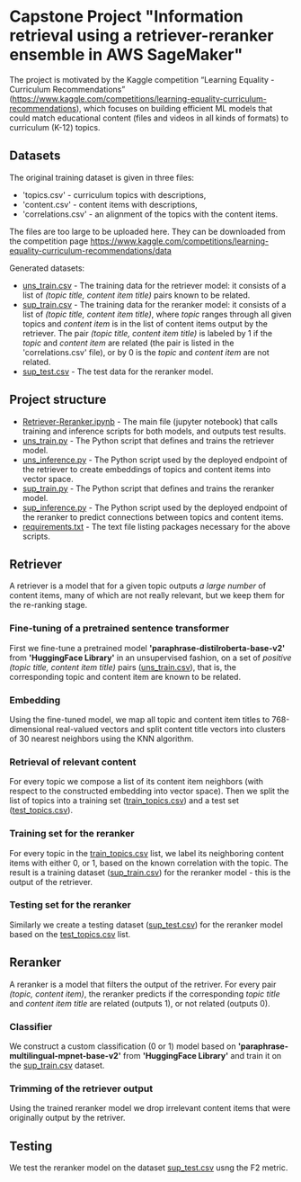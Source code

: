 # Capstone Project "Information retrieval using a retriever-reranker ensemble in AWS SageMaker"

The project is motivated by the Kaggle competition “Learning Equality - Curriculum Recommendations” (https://www.kaggle.com/competitions/learning-equality-curriculum-recommendations), which focuses on building efficient ML models that could match educational content (files and videos in all kinds of formats) to curriculum (K-12) topics.

## Datasets

The original training dataset is given in three files: 
 - 'topics.csv' - curriculum topics with descriptions,
- 'content.csv' - content items with descriptions,
- 'correlations.csv' - an alignment of the topics with the content items.

The files are too large to be uploaded here. They can be downloaded from the competition page https://www.kaggle.com/competitions/learning-equality-curriculum-recommendations/data

Generated datasets:
- [uns_train.csv](GeneratedData/uns_train.csv) - The training data for the retriever model: it consists of a list of *(topic title, content item title)* pairs known to be related.
- [sup_train.csv](GeneratedData/sup_train.csv) - The training data for the reranker model: it consists of a list of *(topic title, content item title)*, where *topic* ranges through all given topics and *content item* is in the list of content items output by the retriever. The pair *(topic title, content item title)* is labeled by 1 if the *topic* and *content item* are related (the pair is listed in the 'correlations.csv' file), or by 0 is the *topic* and *content item* are not related.
- [sup_test.csv](GeneratedData/sup_test.csv) - The test data for the reranker model.

## Project structure
- [Retriever-Reranker.ipynb](Retriever-Reranker.ipynb) - The main file (jupyter notebook) that calls training and inference scripts for both models, and outputs test results.
- [uns_train.py](uns_train.py) - The Python script that defines and trains the retriever model.
- [uns_inference.py](uns_inference.py) - The Python script used by the deployed endpoint of the retriever to create embeddings of topics and content items into vector space.
- [sup_train.py](sup_train.py) - The Python script that defines and trains the reranker model.
- [sup_inference.py](sup_inference.py) - The Python script used by the deployed endpoint of the reranker to predict connections between topics and content items.
- [requirements.txt](requirements.txt) - The text file listing packages necessary for the above scripts.

## Retriever

A retriever is a model that for a given topic outputs *a large number* of content items, many of which are not really relevant, but we keep them for the re-ranking stage.

### Fine-tuning of a pretrained sentence transformer

First we fine-tune a pretrained model **'paraphrase-distilroberta-base-v2'** from **'HuggingFace Library'** in an unsupervised fashion, on a set of *positive* *(topic title, content item title)* pairs ([uns_train.csv](GeneratedData/uns_train.csv)), that is, the corresponding topic and content item are known to be related.

### Embedding

Using the fine-tuned model, we map all topic and content item titles to 768-dimensional real-valued vectors and split content title vectors into clusters of 30 nearest neighbors using the KNN algorithm.

### Retrieval of relevant content

For every topic we compose a list of its content item neighbors (with respect to the constructed embedding into vector space). Then we split the list of topics into a training set ([train_topics.csv](GeneratedData/train_topics.csv)) and a test set ([test_topics.csv](GeneratedData/test_topics.csv)).

### Training set for the reranker

For every topic in the [train_topics.csv](GeneratedData/train_topics.csv) list, we label its neighboring content items with either 0, or 1, based on the known correlation with the topic. The result is a training dataset ([sup_train.csv](GeneratedData/sup_train.csv)) for the reranker model - this is the output of the retriever.

### Testing set for the reranker

Similarly we create a testing dataset ([sup_test.csv](GeneratedData/sup_test.csv)) for the reranker model based on the [test_topics.csv](GeneratedData/test_topics.csv) list.

## Reranker

A reranker is a model that filters the output of the retriver. For every pair *(topic, content item)*, the reranker predicts if the corresponding *topic title* and *content item title* are related (outputs 1), or not related (outputs 0).

### Classifier

We construct a custom classification (0 or 1) model based on **'paraphrase-multilingual-mpnet-base-v2'** from **'HuggingFace Library'** and train it on the [sup_train.csv](GeneratedData/sup_train.csv) dataset.

### Trimming of the retriever output

Using the trained reranker model we drop irrelevant content items that were originally output by the retriver.

## Testing

We test the reranker model on the dataset [sup_test.csv](GeneratedData/sup_test.csv) usng the F2 metric.
